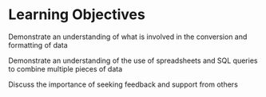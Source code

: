 # Learning Objectives
Demonstrate an understanding of what is involved in the conversion and formatting of data

Demonstrate an understanding of the use of spreadsheets and SQL queries to combine multiple pieces of data

Discuss the importance of seeking feedback and support from others

